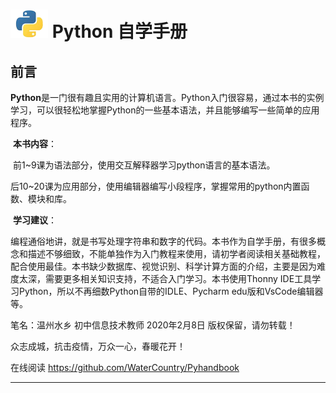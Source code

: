 # ![title](python.jpg) Python 自学手册

## 前言

​		**Python**是一门很有趣且实用的计算机语言。Python入门很容易，通过本书的实例学习，可以很轻松地掌握Python的一些基本语法，并且能够编写一些简单的应用程序。

​		**本书内容**：

​		前1~9课为语法部分，使用交互解释器学习python语言的基本语法。

​		后10~20课为应用部分，使用编辑器编写小段程序，掌握常用的python内置函数、模块和库。

​		**学习建议**：

​		编程通俗地讲，就是书写处理字符串和数字的代码。本书作为自学手册，有很多概念和描述不够细致，不能单独作为入门教程来使用，请初学者阅读相关基础教程，配合使用最佳。本书缺少数据库、视觉识别、科学计算方面的介绍，主要是因为难度太深，需要更多相关知识支持，不适合入门学习。本书使用Thonny IDE工具学习Python，所以不再细数Python自带的IDLE、Pycharm edu版和VsCode编辑器等。



笔名：温州水乡 初中信息技术教师  2020年2月8日  版权保留，请勿转载！

众志成城，抗击疫情，万众一心，春暖花开！

在线阅读 https://github.com/WaterCountry/Pyhandbook

----
